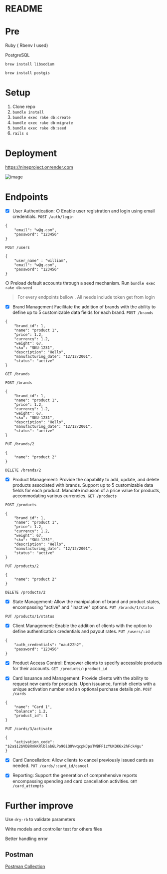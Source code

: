 # README

# Pre
Ruby ( Rbenv I used)

PostgreSQL

`brew install libsodium`

`brew install postgis`

# Setup
1. Clone repo
2. `bundle install`
3. `bundle exec rake db:create`
4. `bundle exec rake db:migrate`
5. `bundle exec rake db:seed`
6. `rails s`

# Deployment
https://nineproject.onrender.com

![image](https://github.com/tuananh131001/NineProject/assets/67695658/59e80393-df17-4c65-8e9b-9fb87149d9d5)


# Endpoints
- [x]  User Authentication:
○ Enable user registration and login using email credentials.
`POST /auth/login`
```
{
    "email": "w@g.com",
    "password": "123456"
}
```

`POST /users`
```
{
    "user_name" : "william",
    "email": "w@g.com",
    "password": "123456"
}
```
○ Preload default accounts through a seed mechanism.
Run `bundle exec rake db:seed`

> For every endpoints bellow . All needs include token get from login

- [x]  Brand Management
Facilitate the addition of brands with the ability to define up to 5 customizable
data fields for each brand.
`POST /brands`
```
{
    "brand_id": 1,
    "name": "product 1",
    "price": 1.2,
    "currency": 1.2,
    "weight": 67,
    "sku": "SKU-1231",
    "description": "Hello",
    "manufacturing_date": "12/12/2001",
    "status": "active"
}
```
`GET /brands`

`POST /brands`
```
{
    "brand_id": 1,
    "name": "product 1",
    "price": 1.2,
    "currency": 1.2,
    "weight": 67,
    "sku": "SKU-1231",
    "description": "Hello",
    "manufacturing_date": "12/12/2001",
    "status": "active"
}
```
`PUT /brands/2`
```
{
    "name": "product 2"
}
```

`DELETE /brands/2`

- [x]  Product Management:
Provide the capability to add, update, and delete products associated with
brands.
Support up to 5 customizable data fields for each product.
Mandate inclusion of a price value for products, accommodating various
currencies.
`GET /products`

`POST /products`
```
{
    "brand_id": 1,
    "name": "product 1",
    "price": 1.2,
    "currency": 1.2,
    "weight": 67,
    "sku": "SKU-1231",
    "description": "Hello",
    "manufacturing_date": "12/12/2001",
    "status": "active"
}
```
`PUT /products/2`
```
{
    "name": "product 2"
}
```

`DELETE /products/2`



- [x]  State Management:
Allow the manipulation of brand and product states, encompassing "active" and
"inactive" options.
`PUT /brands/1/status`

`PUT /products/1/status`


- [x]  Client Management:
Enable the addition of clients with the option to define authentication credentials
and payout rates.
`PUT /users/:id`
```
{
    "auth_credentials": "oaut22h2",
    "password": "123456"
}
```


- [x]  Product Access Control:
Empower clients to specify accessible products for their accounts.
`GET /products/:product_id`


- [x]  Card Issuance and Management:
Provide clients with the ability to request new cards for products.
Upon issuance, furnish clients with a unique activation number and an optional
purchase details pin.
`POST /cards`
```
{
    "name": "Card 1",
    "balance": 1.2,
    "product_id": 1
}
```

`PUT /cards/3/activate`
```
{
    "activation_code": "$2a$12$VDBRmkKRlblabGLPo90iQOVwqcpNJpsTWBFF1zYUKQK6x2hFck4gu"
}
```

- [x]  Card Cancellation:
Allow clients to cancel previously issued cards as needed.
`PUT /cards/:card_id/cancel`


- [x]  Reporting:
Support the generation of comprehensive reports encompassing spending and
card cancellation activities.
`GET /card_attempts`

# Further improve

Use `dry-rb` to validate parameters

Write models and controller test for others files

Better handling error

## Postman
[Postman Collection](NineProject.postman_collection.json)

